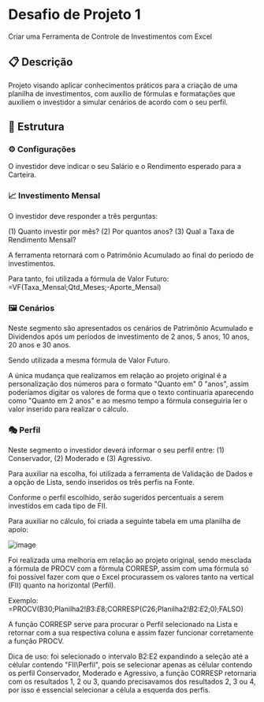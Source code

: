 # Desafio de Projeto 1
Criar uma Ferramenta de Controle de Investimentos com Excel

## 📋 Descrição
Projeto visando aplicar conhecimentos práticos para a criação de uma planilha de investimentos, com auxílio de fórmulas e formatações que auxiliem o investidor a simular cenários de acordo com o seu perfil.

## 🧱 Estrutura

### ⚙ Configurações
O investidor deve indicar o seu Salário e o Rendimento esperado para a Carteira.

### 📈 Investimento Mensal
O investidor deve responder a três perguntas:

(1) Quanto investir por mês?
(2) Por quantos anos?
(3) Qual a Taxa de Rendimento Mensal?

A ferramenta retornará com o Patrimônio Acumulado ao final do período de investimentos.

Para tanto, foi utilizada a fórmula de Valor Futuro: 
=VF(Taxa_Mensal;Qtd_Meses;-Aporte_Mensal)

### 🖼 Cenários
Neste segmento são apresentados os cenários de Patrimônio Acumulado e Dividendos após um períodos de investimento de 2 anos, 5 anos, 10 anos, 20 anos e 30 anos.

Sendo utilizada a mesma fórmula de Valor Futuro.

A única mudança que realizamos em relação ao projeto original é a personalização dos números para o formato "Quanto em" 0 "anos", assim poderíamos digitar os valores de forma que o texto continuaria aparecendo como "Quanto em 2 anos" e ao mesmo tempo a fórmula conseguiria ler o valor inserido para realizar o cálculo.

### 🎭 Perfil
Neste segmento o investidor deverá informar o seu perfil entre: (1) Conservador, (2) Moderado e (3) Agressivo.

Para auxiliar na escolha, foi utilizada a ferramenta de Validação de Dados e a opção de Lista, sendo inseridos os três perfis na Fonte.

Conforme o perfil escolhido, serão sugeridos percentuais a serem investidos em cada tipo de FII.

Para auxiliar no cálculo, foi criada a seguinte tabela em uma planilha de apoio:

![image](https://github.com/user-attachments/assets/85496bc8-4b20-4883-80dd-42e29fe90ce3)

Foi realizada uma melhoria em relação ao projeto original, sendo mesclada a fórmula de PROCV com a fórmula CORRESP, assim com uma fórmula só foi possível fazer com que o Excel procurassem os valores tanto na vertical (FII) quanto na horizontal (Perfil).

Exemplo: =PROCV(B30;Planilha2!$B$3:$E$8;CORRESP($C$26;Planilha2!$B$2:$E$2;0);FALSO)

A função CORRESP serve para procurar o Perfil selecionado na Lista e retornar com a sua respectiva coluna e assim fazer funcionar corretamente a função PROCV.

Dica de uso: foi selecionado o intervalo B2:E2 expandindo a seleção até a célular contendo "FII\Perfil", pois se selecionar apenas as célular contendo os perfil Conservador, Moderado e Agressivo, a função CORRESP retornaria com os resultados 1, 2 ou 3, quando precisavamos dos resultados 2, 3 ou 4, por isso é essencial selecionar a célula a esquerda dos perfis.



